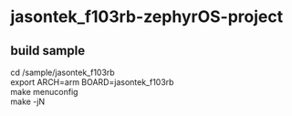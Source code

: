 # jasontek_f103rb-zephyrOS-project
## build sample
  cd /sample/jasontek_f103rb <br>
  export ARCH=arm BOARD=jasontek_f103rb <br>
  make menuconfig <br>
  make -jN <br>

